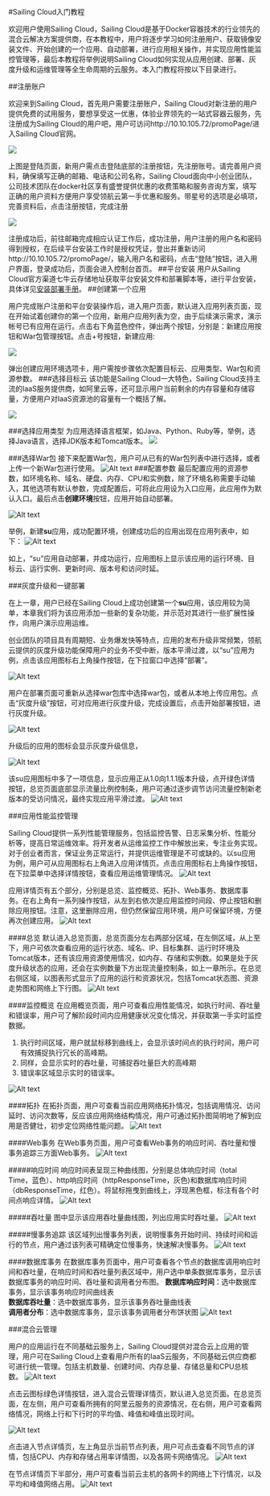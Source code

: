 
#Sailing Cloud入门教程
 

欢迎用户使用Sailing Cloud，Sailing Cloud是基于Docker容器技术的行业领先的混合云解决方案提供商，在本教程中，用户将逐步学习如何注册用户、获取镜像安装文件、开始创建的一个应用、自动部署，进行应用相关操作，并实现应用性能监控管理等，最后本教程将举例说明Sailing Cloud如何实现从应用创建、部署、灰度升级和运维管理等全生命周期的云服务。本入门教程将按以下目录进行。


##注册账户

欢迎来到Sailing Cloud，首先用户需要注册账户，Sailing Cloud对新注册的用户提供免费的试用服务，要想享受这一优惠，体验业界领先的一站式容器云服务，先注册成为Sailing Cloud的用户吧，用户可访问http://10.10.105.72/promoPage/进入Sailing Cloud官网。

![](1.png)


上图是登陆页面，新用户需点击登陆底部的注册按钮，先注册账号。请完善用户资料，确保填写正确的邮箱、电话和公司名称，Sailing Cloud面向中小创业团队，公司技术团队在docker社区享有盛誉提供优惠的收费策略和服务咨询方案，填写正确的用户资料方便用户享受领航云第一手优惠和服务。带星号的选项是必填项，完善资料后，点击注册按钮，完成注册

![](2.png)

注册成功后，前往邮箱完成相应认证工作后，成功注册，用户注册的用户名和密码得到授权，在后续平台安装工作时是授权凭证，登出并重新访问http://10.10.105.72/promoPage/，输入用户名和密码，点击“登陆”按钮，进入用户界面，登录成功后，页面会进入控制台首页。
##平台安装
用户从Sailing Cloud官方渠道七牛云存储地址获取平台安装文件和部署脚本等，进行平台安装，具体详见[安装部署手册](http://example.com)。
##创建第一个应用

用户完成账户注册和平台安装操作后，进入用户页面，默认进入应用列表页面，现在开始试着创建你的第一个应用，新用户应用列表为空，由于后续演示需求，演示帐号已有应用在运行。点击右下角蓝色控件，弹出两个按钮，分别是：新建应用按钮和War包管理按钮。点击+号按钮，新建应用:

![](50.png)

弹出创建应用环境选项卡，用户需按步骤依次配置目标云、应用类型、War包和资源参数。
###选择目标云
该功能是Sailing Cloud一大特色，Sailing Cloud支持主流的IaaS服务提供商，如阿里云等，还可显示用户当前剩余的内存容量和存储容量，方便用户对IaaS资源池的容量有一个概括了解。

![](3.png)

###选择应用类型
为应用选择语言框架，如Java、Python、Ruby等，举例，选择Java语言，选择JDK版本和Tomcat版本。
![](4.png)

###选择War包
接下来配置War包，用户可从已有的War包列表中进行选择，或者上传一个新War包进行使用。
![Alt text](./5.png)
###配置参数
最后配置应用的资源参数，如环境名称、域名、硬盘、内存、CPU和实例数，除了环境名称需要手动输入，其他选项有默认参数，完成配置后，可将此应用设为入口应用，此应用作为默认入口。最后点击**创建环境**按钮，应用开始自动部署。

![Alt text](./6.png)

举例，新建**su**应用，成功配置环境，创建成功后的应用出现在应用列表中，如下：
![Alt text](./8.png)


如上，“su”应用自动部署，并成功运行，应用图标上显示该应用的运行环境、目标云、运行实例、更新时间、版本号和访问时延。


###灰度升级和一键部署

在上一章，用户已经在Sailing Cloud上成功创建第一个**su**应用，该应用较为简单，本章我们将为该应用添加一些新的复杂功能，并示范对其进行一些扩展性操作，向用户演示应用运维。

创业团队的项目具有周期短、业务爆发快等特点，应用的发布升级非常频繁，领航云提供的灰度升级功能保障用户的业务不受中断，版本平滑过渡，以“su”应用为例，点击该应用图标右上角操作按钮，在下拉窗口中选择“部署”。

![Alt text](./9.png)


用户在部署页面可重新从选择war包库中选择war包，或者从本地上传应用包。点击“灰度升级”按钮，可对应用进行灰度升级，完成设置后，点击开始部署按钮，进行灰度升级。

![Alt text](./10.png)


升级后的应用的图标会显示灰度升级信息，

![Alt text](./12.png)

 
该su应用图标中多了一项信息，显示应用正从1.0向1.1.1版本升级，点开绿色详情按钮，总览页面底部显示流量比例控制条，用户可通过逐步调节访问流量控制新老版本的受访问情况，最终实现应用平滑过渡。
![Alt text](./13.png)


###应用性能监控管理

Sailing Cloud提供一系列性能管理服务，包括监控告警、日志采集分析、性能分析等，提高日常运维效率。将开发者从运维监控工作中解放出来，专注业务实现。对于创业者而言，保证业务正常运行，并提供运维管理是不可或缺的。以su应用为例，用户可从应用图标右上角进入应用详情页。点击应用图标右上角操作按钮，在下拉菜单中选择详情按钮，查看应用运维管理情况。
![Alt text](./16.png)


应用详情页有五个部分，分别是总览、监控概览、拓扑、Web事务、数据库事务。在右上角有一系列操作按钮，从左到右依次是应用监控时间段、停止按钮和删除应用按钮。注意，这里删除应用，但仍然保留应用环境，用户可保留环境，方便再次创建应用。
![Alt text](./15.png)

####总览
 默认进入总览页面，总览页面分左右两部分区域，在左侧区域，从上至下，用户可依次查看应用的运行状态、域名、IP、目标集群、运行时环境及Tomcat版本，还有该应用资源使用情况，如内存、存储和实例数。如果是处于灰度升级状态的应用，还会在实例数量下方出现流量控制条，如上一章所示。在总览右侧区域，以图表形式显示了应用的运行和资源状况，包括Tomcat状态图、资源走势图和网络上下行图。
![Alt text](./17.png)


####监控概览
在应用概览页面，用户可查看应用性能情况，如执行时间、吞吐量和错误率，用户可了解阶段时间内应用健康状况变化情况，并获取第一手实时监控数据。
 

1.  执行时间区域，用户就鼠标移到曲线上，会显示该时间点的执行时间，用户可有效捕捉执行冗长的高峰期。
2.  同样，会显示实时的吞吐量，可捕捉吞吐量巨大的高峰期
3.  错误率区域显示实时的错误率。

![Alt text](./18.png)


####拓扑
在拓扑页面，用户可查看当前应用网络拓扑情况，包括调用情况、访问延时、访问次数等，反应该应用网络结构情况，用户可通过拓扑图简明地了解到应用是否健壮，初步定位网络性能问题。
![Alt text](./19.png)


####Web事务
在Web事务页面，用户可查看Web事务的响应时间、吞吐量和慢事务追踪三方面Web事务。
![Alt text](./20.png)


#####响应时间
响应时间表呈现三种曲线图，分别是总体响应时间（total Time，蓝色）、http响应时间（httpResponseTime，灰色)和数据库响应时间（dbResponseTime，红色）。将鼠标拖曳到曲线上，浮现黑色框，标注有各个时间点响应详情。
![Alt text](./21.png)


#####吞吐量
图中显示该应用吞吐量曲线图，列出应用实时吞吐量。
![Alt text](./22.png)


#####慢事务追踪
该区域列出慢事务列表，说明慢事务开始时间、持续时间和运行的节点，用户通过该列表可精确定位慢事务，快速解决慢事务。
![Alt text](./23.png)


####数据库事务
在数据库事务页面中，用户可查看各个节点的数据库调用响应时间和吞吐量，在响应时间和吞吐量列表区域中，用户选中单条数据库事务，显示该数据库事务的响应时间、吞吐量和调用者分布图。
**数据库响应时间**：选中数据库事务，显示该事务响应时间曲线表	
**数据库吞吐量**：选中数据库事务，显示该事务吞吐量曲线表	
**调用者分布**：选中数据库事务，显示该事务调用者分布饼状图
![Alt text](./24.png)




###混合云管理

用户的应用运行在不同基础云服务上，Sailing Cloud提供对混合云上应用的管理，用户可在Sailing Cloud上查看用户所有的IaaS云服务，不同基础云供应商都可进行统一管理。包括主机数量、创建时间、内存总量、存储总量和CPU总核数。
![Alt text](./25.png)

点击云图标绿色详情按钮，进入混合云管理详情页，默认进入总览页面。在总览页面，在左侧，用户可查看所拥有的阿里云服务的资源情况，在右侧，用户可查看网络情况，网络上行和下行时的平均值、峰值和峰值出现时间。

![Alt text](./26.png)

点击进入节点详情页，左上角显示当前节点列表，用户可点击查看不同节点的详情，包括CPU、内存和存储占用率详情图，以及各网卡网络情况。
![Alt text](./27.png)

在节点详情页下半部分，用户可查看当前云主机的各网卡的网络上下行情况，以及平均和峰值网络占用。
![Alt text](./28.png)













